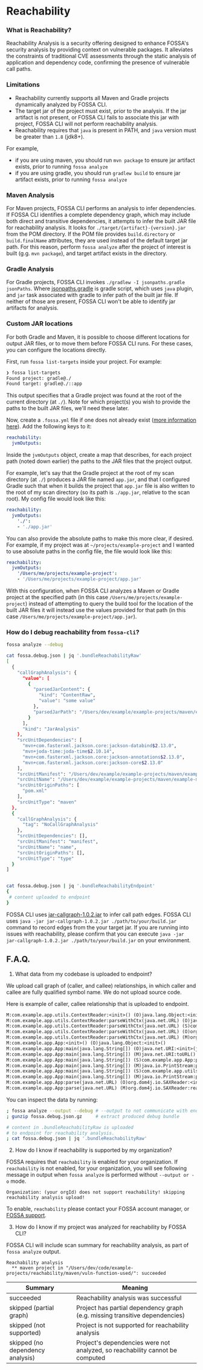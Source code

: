 # Reachability

### What is Reachability?

Reachability Analysis is a security offering designed to enhance FOSSA's security analysis by providing context on vulnerable packages. It alleviates the constraints of traditional CVE assessments through the static analysis of application and dependency code, confirming the presence of vulnerable call paths.

### Limitations

- Reachability currently supports all Maven and Gradle projects dynamically analyzed by FOSSA CLI.
- The target jar of the project must exist, prior to the analysis. If the jar artifact is not present, or FOSSA CLI fails to
associate this jar with project, FOSSA CLI will not perform reachability analysis.
- Reachability requires that `java` is present in PATH, and `java` version must be greater than `1.8` (jdk8+).

For example,
- if you are using maven, you should run `mvn package` to ensure jar artifact exists, prior to running `fossa analyze`
- if you are using gradle, you should run `gradlew build` to ensure jar artifact exists, prior to running `fossa analyze`

### Maven Analysis

For Maven projects, FOSSA CLI performs an analysis to infer dependencies. If FOSSA CLI identifies a complete dependency graph, which may include both direct and transitive dependencies, it attempts to infer the built JAR file for reachability analysis. It looks for `./target/{artifact}-{version}.jar` from the POM directory. If the POM file provides `build.directory` or `build.finalName` attributes, they are used instead of the default target jar path. For this reason, perform `fossa analyze` after the project of interest is built (g.g. `mvn package`), and target artifact exists in the directory.

### Gradle Analysis

For Gradle projects, FOSSA CLI invokes `./gradlew -I jsonpaths.gradle jsonPaths`. Where [jsonpaths.gradle](./../../scripts/jarpaths.gradle) is gradle script, which uses `java` plugin, and `jar` task associated with gradle to infer path of the built jar file. If neither of those are present, FOSSA CLI won't be able to identify jar artifacts for analysis.

### Custom JAR locations

For both Gradle and Maven, it is possible to choose different locations for output JAR files, or to move them before FOSSA CLI runs.
For these cases, you can configure the locations directly.

First, run `fossa list-targets` inside your project. For example:
```sh
❯ fossa list-targets
Found project: gradle@./
Found target: gradle@./::app
```

This output specifies that a Gradle project was found at the root of the current directory (at `./`).
Note for which project(s) you wish to provide the paths to the built JAR files, we'll need these later.

Now, create a `.fossa.yml` file if one does not already exist ([more information here](../references/files/fossa-yml.md)).
Add the following keys to it:
```yml
reachability:
  jvmOutputs:
```

Inside the `jvmOutputs` object, create a map that describes, for each project path (noted down earlier) the paths to the JAR files that the project output.

For example, let's say that the Gradle project at the root of my scan directory (at `./`) produces a JAR file named `app.jar`, and that I configured Gradle such that when it builds the project that `app.jar` file is also written to the root of my scan directory (so its path is `./app.jar`, relative to the scan root).
My config file would look like this:

```yml
reachability:
  jvmOutputs:
    './':
    - './app.jar'
```

You can also provide the absolute paths to make this more clear, if desired. For example, if my project was at `~/projects/example-project` and I wanted to use absolute paths in the config file, the file would look like this:
```yml
reachability:
  jvmOutputs:
    '/Users/me/projects/example-project':
    - '/Users/me/projects/example-project/app.jar'
```

With this configuration, when FOSSA CLI analyzes a Maven or Gradle project at the specified path (in this case `/Users/me/projects/example-project`) instead of attempting to query the build tool for the location of the built JAR files it will instead use the values provided for that path (in this case `/Users/me/projects/example-project/app.jar`).

### How do I debug reachability from `fossa-cli`?

```bash
fossa analyze --debug

cat fossa.debug.json | jq '.bundleReachabilityRaw'
[
  {
    "callGraphAnalysis": {
      "value": [
        {
          "parsedJarContent": {
            "kind": "ContentRaw",
            "value": "some value"
          },
          "parsedJarPath": "/Users/dev/example/example-projects/maven/example-maven-project/target/example-artifact-1.1.jar"
        }
      ],
      "kind": "JarAnalysis"
    },
    "srcUnitDependencies": [
      "mvn+com.fasterxml.jackson.core:jackson-databind$2.13.0",
      "mvn+joda-time:joda-time$2.10.14",
      "mvn+com.fasterxml.jackson.core:jackson-annotations$2.13.0",
      "mvn+com.fasterxml.jackson.core:jackson-core$2.13.0"
    ],
    "srcUnitManifest": "/Users/dev/example/example-projects/maven/example-maven-project/",
    "srcUnitName": "/Users/dev/example/example-projects/maven/example-maven-project/",
    "srcUnitOriginPaths": [
      "pom.xml"
    ],
    "srcUnitType": "maven"
  },
  {
    "callGraphAnalysis": {
      "tag": "NoCallGraphAnalysis"
    },
    "srcUnitDependencies": [],
    "srcUnitManifest": "manifest",
    "srcUnitName": "name",
    "srcUnitOriginPaths": [],
    "srcUnitType": "type"
  }
]


cat fossa.debug.json | jq '.bundleReachabilityEndpoint'
{
 # content uploaded to endpoint
}
```

FOSSA CLI uses [jar-callgraph-1.0.2.jar](../../scripts/jar-callgraph-1.0.2.jar) to infer call path edges.
FOSSA CLI uses `java -jar jar-callgraph-1.0.2.jar ./path/to/your/build.jar` command to record edges from
the your target jar. If you are running into issues with reachability, please confirm that you can execute
`java -jar jar-callgraph-1.0.2.jar ./path/to/your/build.jar` on your environment.

<!--
## How do I debug reachability from endpoint?

```bash
# get what we sent to endpoint
cat fossa.debug.json | jq '.bundleReachabilityEndpoint' > rawReachabilityJob.json

# run job in dry mode
>> yarn repl
>> performReachabilityInDryMode('rawReachabilityJob.json', 'orgId', 'userRevisionId')
#
# [Info] ....
# [Info] ....

# This will upsert 'rawReachabilityJob.json' to S3, and perform
# analysis without persisting anything to database. This command is ('orgId', 'userRevisionId')
# agnostic, meaning that you can run 'rawReachabilityJob.json' for any permutation of ('orgId', 'userRevisionId').

# For example, for any customer's 'rawReachabilityJob.json' (retrieved via debug bundle), you
# can `performReachabilityInDryMode(...)` in your local environment, for your orgId, and userRevisionId.
#
# Since this does not persist any data in cache, nor in exports table - it has no consequences to
# orgId, and userRevisionId.

```
Likewise, you can also inspect analysis done in datadog, by looking at logs associated with the build id. FOSSA
performs reachability analysis as part of provided build (all variants of provided builds).
-->

## F.A.Q.

1. What data from my codebase is uploaded to endpoint?

We upload call graph of (caller, and callee) relationships, in which
caller and callee are fully qualified symbol name. We do not upload source code.

Here is example of caller, callee relationship that is uploaded to endpoint.

```txt
M:com.example.app.utils.ContextReader:<init>() (O)java.lang.Object:<init>()
M:com.example.app.utils.ContextReader:parseWithCtx(java.net.URL) (O)java.io.File:<init>(java.lang.String)
M:com.example.app.utils.ContextReader:parseWithCtx(java.net.URL) (S)com.google.common.io.Files:toString(java.io.File,java.nio.charset.Charset)
M:com.example.app.utils.ContextReader:parseWithCtx(java.net.URL) (O)org.dom4j.jaxb.JAXBReader:<init>(java.lang.String)
M:com.example.app.utils.ContextReader:parseWithCtx(java.net.URL) (M)org.dom4j.jaxb.JAXBReader:read(java.net.URL)
M:com.example.app.App:<init>() (O)java.lang.Object:<init>()
M:com.example.app.App:main(java.lang.String[]) (O)java.net.URI:<init>(java.lang.String)
M:com.example.app.App:main(java.lang.String[]) (M)java.net.URI:toURL()
M:com.example.app.App:main(java.lang.String[]) (S)com.example.app.App:parse(java.net.URL)
M:com.example.app.App:main(java.lang.String[]) (M)java.io.PrintStream:println(java.lang.Object)
M:com.example.app.App:main(java.lang.String[]) (S)com.example.app.utils.ContextReader:parseWithCtx(java.net.URL)
M:com.example.app.App:main(java.lang.String[]) (M)java.io.PrintStream:println(java.lang.Object)
M:com.example.app.App:parse(java.net.URL) (O)org.dom4j.io.SAXReader:<init>()
M:com.example.app.App:parse(java.net.URL) (M)org.dom4j.io.SAXReader:read(java.net.URL)
```

You can inspect the data by running:

```bash
; fossa analyze --output --debug # --output to not communicate with endpoint
; gunzip fossa.debug.json.gz     # extract produced debug bundle

# content in .bundleReachabilityRaw is uploaded
# to endpoint for reachability analysis.
; cat fossa.debug.json | jq '.bundleReachabilityRaw'
```

2. How do I know if reachability is supported by my organization?

FOSSA requires that `reachability` is enabled for your organization. If `reachability` is not enabled,
for your organization, you will see following message in output when `fossa analyze` is performed without
`--output or -o` mode.

```text
Organization: (your orgId) does not support reachability! skipping reachability analysis upload!
```

To enable, `reachability` please contact your FOSSA account manager, or [FOSSA support](https://support.fossa.com).


3. How do I know if my project was analyzed for reachability by FOSSA CLI?

FOSSA CLI will include scan summary for reachability analysis, as part of `fossa analyze` output.

```text
Reachability analysis
  ** maven project in "/Users/dev/code/example-projects/reachability/maven/vuln-function-used/": succeeded
```

| Summary                          | Meaning                                                                      |
|----------------------------------|------------------------------------------------------------------------------|
| succeeded                        | Reachability analysis was successful                                         |
| skipped (partial graph)          | Project has partial dependency graph (e.g. missing transitive dependencies)  |
| skipped (not supported)          | Project is not supported for reachability analysis                           |
| skipped (no dependency analysis) | Project's dependencies were not analyzed, so reachability cannot be computed |
